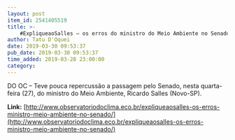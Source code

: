 ```yaml
---
layout: post
item_id: 2541405519
title: >-
    #ExpliqueaoSalles – os erros do ministro do Meio Ambiente no Senado
author: Tatu D'Oquei
date: 2019-03-30 09:53:37
pub_date: 2019-03-30 09:53:37
time_added: 2019-03-28 23:00:00
category: 
---
```


DO OC – Teve pouca repercussão a passagem pelo Senado, nesta quarta-feira (27), do ministro do Meio Ambiente, Ricardo Salles (Novo-SP).

**Link:** [http://www.observatoriodoclima.eco.br/expliqueaosalles-os-erros-ministro-meio-ambiente-no-senado/](http://www.observatoriodoclima.eco.br/expliqueaosalles-os-erros-ministro-meio-ambiente-no-senado/)

